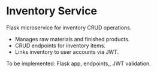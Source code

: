 # Inventory Service
Flask microservice for inventory CRUD operations.

- Manages raw materials and finished products.
- CRUD endpoints for inventory items.
- Links inventory to user accounts via JWT.

To be implemented: Flask app, endpoints,, JWT validation.
